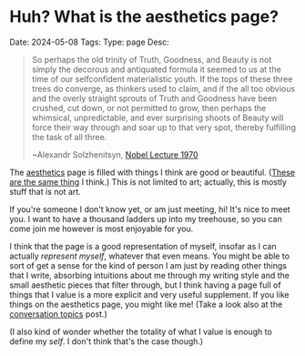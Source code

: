 # Huh? What is the aesthetics page?
Date: 2024-05-08
Tags:
Type: page
Desc:  

> So perhaps the old trinity of Truth, Goodness, and Beauty is not simply the decorous and antiquated formula it seemed to us at the time of our selfconfident materialistic youth. If the tops of these three trees do converge, as thinkers used to claim, and if the all too obvious and the overly straight sprouts of Truth and Goodness have been crushed, cut down, or not permitted to grow, then perhaps the whimsical, unpredictable, and ever surprising shoots of Beauty will force their way through and soar up to that very spot, thereby fulfilling the task of all three.
>
>~Alexandr Solzhenitsyn, [Nobel Lecture 1970](https://isi.org/intercollegiate-review/solzhenitsyn-explains-ldquobeauty-will-save-the-worldrdquo/)

The [aesthetics](/aesthetics) page is filled with things I think are good or beautiful. ([These are the same thing](/values) I think.) This is not limited to art; actually, this is mostly stuff that is not art. 

If you're someone I don't know yet, or am just meeting, hi! It's nice to meet you. I want to have a thousand ladders up into my treehouse, so you can come join me however is most enjoyable for you. 

I think that the page is a good representation of myself, insofar as I can actually *represent myself*, whatever that even means. You might be able to sort of get a sense for the kind of person I am just by reading other things that I write, absorbing intuitions about me through my writing style and the small aesthetic pieces that filter through, but I think having a page full of things that I value is a more explicit and very useful supplement. If you like things on the aesthetics page, you might like me! (Take a look also at the [conversation topics](/conversation-topics) post.)

(I also kind of wonder whether the totality of what I value is enough to define my *self*. I don't think that's the case though.) 